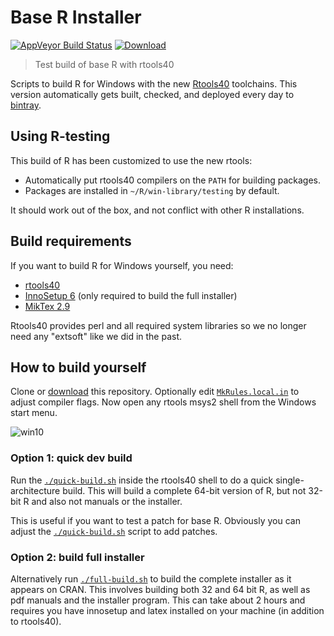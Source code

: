 # Base R Installer

[![AppVeyor Build Status](https://ci.appveyor.com/api/projects/status/github/r-windows/r-testing?branch=master)](https://ci.appveyor.com/project/jeroen/r-testing) 
[![Download](https://api.bintray.com/packages/rtools/installer/testing/images/download.svg)](https://dl.bintray.com/rtools/installer/R-testing-win.exe)

> Test build of base R with rtools40

Scripts to build R for Windows with the new [Rtools40](https://github.com/r-windows/rtools-installer) toolchains. This version automatically gets built, checked, and deployed every day to [bintray](http://dl.bintray.com/rtools/installer/).

## Using R-testing

This build of R has been customized to use the new rtools:

 - Automatically put rtools40 compilers on the `PATH` for building packages.
 - Packages are installed in `~/R/win-library/testing` by default.

It should work out of the box, and not conflict with other R installations.

## Build requirements

If you want to build R for Windows yourself, you need:

 - [rtools40](https://github.com/r-windows/docs/blob/master/rtools40.md)
 - [InnoSetup 6](https://www.jrsoftware.org/isdl.php) (only required to build the full installer)
 - [MikTex 2.9](https://cloud.r-project.org/bin/windows/Rtools/basic-miktex-2.9.7152-x64.exe)

Rtools40 provides perl and all required system libraries so we no longer need any "extsoft" like we did in the past.

## How to build yourself

Clone or [download](https://github.com/r-windows/r-testing/archive/master.zip) this repository. Optionally edit [`MkRules.local.in`](MkRules.local.in) to adjust compiler flags. Now open any rtools msys2 shell from the Windows start menu.

![win10](https://user-images.githubusercontent.com/216319/73364595-1fe28080-42ab-11ea-9858-ac8c660757d6.png)

### Option 1: quick dev build

Run the  [`./quick-build.sh`](quick-build.sh) inside the rtools40 shell to do a quick single-architecture build. This will build a complete 64-bit version of R, but not 32-bit R and also not manuals or the installer.

This is useful if you want to test a patch for base R. Obviously you can adjust the [`./quick-build.sh`](quick-build.sh) script to add patches.

### Option 2: build full installer

Alternatively run [`./full-build.sh`](full-build.sh) to build the complete installer as it appears on CRAN. This involves building both 32 and 64 bit R, as well as pdf manuals and the installer program. This can take about 2 hours and requires you have innosetup and latex installed on your machine (in addition to rtools40).
